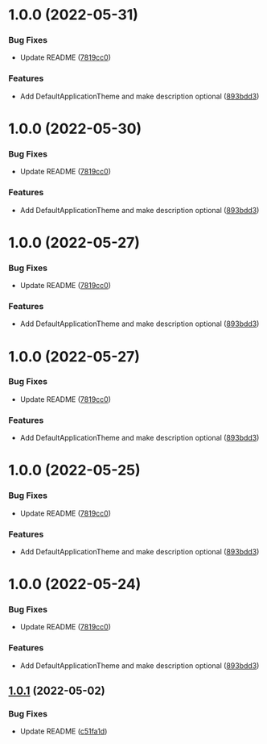 # 1.0.0 (2022-05-31)


### Bug Fixes

* Update README ([7819cc0](https://github.com/terrestris/shogun-util/commit/7819cc01f1037e2c6349fb6a75f0665a3bd0782c))


### Features

* Add DefaultApplicationTheme and make description optional ([893bdd3](https://github.com/terrestris/shogun-util/commit/893bdd31c52d65496e6ef8cf29f085393ba53c4a))

# 1.0.0 (2022-05-30)


### Bug Fixes

* Update README ([7819cc0](https://github.com/terrestris/shogun-util/commit/7819cc01f1037e2c6349fb6a75f0665a3bd0782c))


### Features

* Add DefaultApplicationTheme and make description optional ([893bdd3](https://github.com/terrestris/shogun-util/commit/893bdd31c52d65496e6ef8cf29f085393ba53c4a))

# 1.0.0 (2022-05-27)


### Bug Fixes

* Update README ([7819cc0](https://github.com/terrestris/shogun-util/commit/7819cc01f1037e2c6349fb6a75f0665a3bd0782c))


### Features

* Add DefaultApplicationTheme and make description optional ([893bdd3](https://github.com/terrestris/shogun-util/commit/893bdd31c52d65496e6ef8cf29f085393ba53c4a))

# 1.0.0 (2022-05-27)


### Bug Fixes

* Update README ([7819cc0](https://github.com/terrestris/shogun-util/commit/7819cc01f1037e2c6349fb6a75f0665a3bd0782c))


### Features

* Add DefaultApplicationTheme and make description optional ([893bdd3](https://github.com/terrestris/shogun-util/commit/893bdd31c52d65496e6ef8cf29f085393ba53c4a))

# 1.0.0 (2022-05-25)


### Bug Fixes

* Update README ([7819cc0](https://github.com/terrestris/shogun-util/commit/7819cc01f1037e2c6349fb6a75f0665a3bd0782c))


### Features

* Add DefaultApplicationTheme and make description optional ([893bdd3](https://github.com/terrestris/shogun-util/commit/893bdd31c52d65496e6ef8cf29f085393ba53c4a))

# 1.0.0 (2022-05-24)


### Bug Fixes

* Update README ([7819cc0](https://github.com/terrestris/shogun-util/commit/7819cc01f1037e2c6349fb6a75f0665a3bd0782c))


### Features

* Add DefaultApplicationTheme and make description optional ([893bdd3](https://github.com/terrestris/shogun-util/commit/893bdd31c52d65496e6ef8cf29f085393ba53c4a))

## [1.0.1](https://github.com/terrestris/shogun-util/compare/v1.0.0...v1.0.1) (2022-05-02)


### Bug Fixes

* Update README ([c51fa1d](https://github.com/terrestris/shogun-util/commit/c51fa1d488c18eef0d872cee73a2b9940b3726c6))
